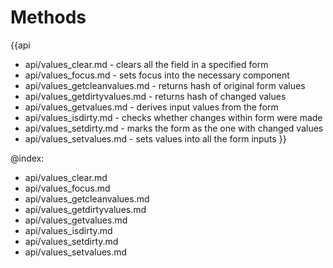 
Methods
=======

{{api
- api/values_clear.md - clears all the field in a specified form
- api/values_focus.md - sets focus into the necessary component
- api/values_getcleanvalues.md - returns hash of original form values
- api/values_getdirtyvalues.md - returns hash of changed values
- api/values_getvalues.md - derives input values from the form
- api/values_isdirty.md - checks whether changes within form were made
- api/values_setdirty.md - marks the form  as the one with changed values
- api/values_setvalues.md - sets values into all the form inputs
}}

@index:
- api/values_clear.md
- api/values_focus.md
- api/values_getcleanvalues.md
- api/values_getdirtyvalues.md
- api/values_getvalues.md
- api/values_isdirty.md
- api/values_setdirty.md
- api/values_setvalues.md


